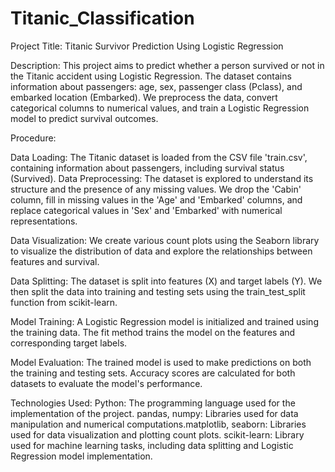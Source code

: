 # Titanic_Classification

Project Title: Titanic Survivor Prediction Using Logistic Regression

Description:
This project aims to predict whether a person survived or not in the Titanic accident using Logistic Regression. The dataset contains information about passengers: age, sex, passenger class (Pclass), and embarked location (Embarked). We preprocess the data, convert categorical columns to numerical values, and train a Logistic Regression model to predict survival outcomes.

Procedure:

Data Loading: The Titanic dataset is loaded from the CSV file 'train.csv', containing information about passengers, including survival status (Survived).
Data Preprocessing: The dataset is explored to understand its structure and the presence of any missing values. We drop the 'Cabin' column, fill in missing values in the 'Age' and 'Embarked' columns, and replace categorical values in 'Sex' and 'Embarked' with numerical representations.

Data Visualization: We create various count plots using the Seaborn library to visualize the distribution of data and explore the relationships between features and survival.

Data Splitting: The dataset is split into features (X) and target labels (Y). We then split the data into training and testing sets using the train_test_split function from scikit-learn.

Model Training: A Logistic Regression model is initialized and trained using the training data. The fit method trains the model on the features and corresponding target labels.

Model Evaluation: The trained model is used to make predictions on both the training and testing sets. Accuracy scores are calculated for both datasets to evaluate the model's performance.

Technologies Used:
Python: The programming language used for the implementation of the project.
pandas, numpy: Libraries used for data manipulation and numerical computations.matplotlib, seaborn: Libraries used for data visualization and plotting count plots.
scikit-learn: Library used for machine learning tasks, including data splitting and Logistic Regression model implementation.
